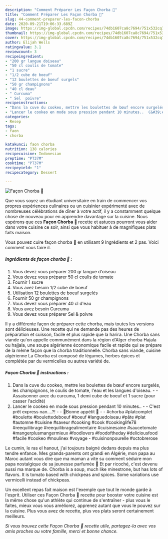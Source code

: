 ```yaml
---
description: "Comment Préparer Les Façon Chorba 🥣"
title: "Comment Préparer Les Façon Chorba 🥣"
slug: 44-comment-preparer-les-facon-chorba
date: 2020-09-21T19:06:33.689Z
image: https://img-global.cpcdn.com/recipes/74db1607ca8c7694/751x532cq70/facon-chorba-🥣-photo-principale-de-la-recette.jpg
thumbnail: https://img-global.cpcdn.com/recipes/74db1607ca8c7694/751x532cq70/facon-chorba-🥣-photo-principale-de-la-recette.jpg
cover: https://img-global.cpcdn.com/recipes/74db1607ca8c7694/751x532cq70/facon-chorba-🥣-photo-principale-de-la-recette.jpg
author: Elijah Wells
ratingvalue: 3.1
reviewcount: 3
recipeingredient:
- "200 gr langue doiseau"
- "50 cl coulis de tomate"
- "1 sucre"
- "1/2 cube de boeuf"
- "12 boulettes de boeuf surgels"
- "50 gr champignons"
- "40 cl deau"
- " Curcuma"
- " Sel  poivre"
recipeinstructions:
- "Dans la cuve du cookeo, mettre les boulettes de bœuf encore surgelés, les champignons, le coulis de tomate, l&#39;eau et les langues d&#39;oiseau.   Assaisonner avec du curcuma, 1 demi cube de boeuf et 1 sucre (pour casser l&#39;acidité)"
- "Lancer le cookeo en mode sous pression pendant 10 minutes..  C&#39;est prêt express nan....?!   🌸Bonne appétit 🌸  #chorba #platcomplet #boulette #boulettedeboeuf #boeuf #languedoiseau #pâte #plat #automne #cuisine #saveur #cooking #cook #cookinglife78 #reequilibrage #reequilibragealimentaire #cuisinesaine #saucetomate #mangerplusmangermieux #foodlovers #foodoftheday #deliciousfood #facile #cookeo #moulinex #voyage  #cuisinonpourelle #octobrerose"
categories:
- Resep
tags:
- faon
- chorba

katakunci: faon chorba 
nutrition: 138 calories
recipecuisine: Indonesian
preptime: "PT37M"
cooktime: "PT37M"
recipeyield: "1"
recipecategory: Dessert

---
```



![Façon Chorba 🥣](https://img-global.cpcdn.com/recipes/74db1607ca8c7694/751x532cq70/facon-chorba-🥣-photo-principale-de-la-recette.jpg)

Que vous soyez un étudiant universitaire en train de commencer vos propres expériences culinaires ou un cuisinier expérimenté avec de nombreuses célébrations de dîner à votre actif, il y a constamment quelque chose de nouveau pour en apprendre davantage sur la cuisine. Nous espérons que ces <strong> Façon Chorba 🥣 </strong> recette et astuces pourront vous aider dans votre cuisine ce soir, ainsi que vous habituer à de magnifiques plats faits maison.

<!--inarticleads1-->

Vous pouvez cuire façon chorba 🥣 en utilisant 9 Ingrédients et 2 pas. Voici comment vous faire il.

##### Ingrédients de façon chorba 🥣 :

1. Vous devez vous préparer 200 gr langue d&#39;oiseau
1. Vous devez vous préparer 50 cl coulis de tomate
1. Fournir 1 sucre
1. Vous avez besoin 1/2 cube de boeuf
1. Utilisation 12 boulettes de boeuf surgelés
1. Fournir 50 gr champignons
1. Vous devez vous préparer 40 cl d&#39;eau
1. Vous avez besoin  Curcuma
1. Vous devez vous préparer  Sel &amp; poivre


Il y a différente façon de préparer cette chorba, mais toutes les versions sont délicieuses. Une recette qui ne demande pas des heures de préparation et cuisson, facile et plus rapide que la harira. Une Chorba sans viande qu&#39;on appelle communément dans la région d&#39;Alger chorba Hajala ou hajjala, une soupe algérienne économique facile et rapide qui se prépare de la même façon que la chorba traditionnelle. Chorba sans viande, cuisine algérienne La Chorba est composé de légumes, herbes épices et complétée par du vermicelles ou autres variété de. 

<!--inarticleads2-->

##### Façon Chorba 🥣 instructions :

1. Dans la cuve du cookeo, mettre les boulettes de bœuf encore surgelés, les champignons, le coulis de tomate, l&#39;eau et les langues d&#39;oiseau.  -  - Assaisonner avec du curcuma, 1 demi cube de boeuf et 1 sucre (pour casser l&#39;acidité)
1. Lancer le cookeo en mode sous pression pendant 10 minutes.. -  - C&#39;est prêt express nan....?!  -  - 🌸Bonne appétit 🌸 -  - #chorba #platcomplet #boulette #boulettedeboeuf #boeuf #languedoiseau #pâte #plat #automne #cuisine #saveur #cooking #cook #cookinglife78 #reequilibrage #reequilibragealimentaire #cuisinesaine #saucetomate #mangerplusmangermieux #foodlovers #foodoftheday #deliciousfood #facile #cookeo #moulinex #voyage  - #cuisinonpourelle #octobrerose


Le cumin, le ras el hanout, j&#39;ai toujours baigné dedans depuis ma plus tendre enfance. Mes grands-parents ont grandi en Algérie, mon papa au Maroc autant vous dire que ma maman a vite su comment séduire mon papa nostalgique de sa jeunesse parfumée 🙂 Et par ricoché, c&#39;est devenu aussi ma marque de. Chorba is a soup, much like minestrone, but has lots of flavors. It is tomato based with chickpeas and spices. Some variations use vermicelli instead of chickpeas. 

<!--inarticleads1-->

<p>
Un excellent repas fait maison est l'exemple que tout le monde garde à l'esprit. Utiliser ces Façon Chorba 🥣 recette pour booster votre cuisine est la même chose qu'un athlète qui continue de s'entraîner - plus vous le faites, mieux vous vous améliorez, apprenez autant que vous le pouvez sur la cuisine. Plus vous avez de recette, plus vos plats seront certainement meilleurs.
</p>

<p>
<i>Si vous trouvez cette Façon Chorba 🥣 recette utile, partagez-la avec vos amis proches ou votre famille, merci et bonne chance.</i>
</p>

